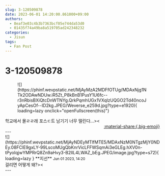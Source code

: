```yaml
---
slug: 3-120509878
date: 2023-06-01 14:20:00.861000+09:00
authors:
  - 8eaf3e03c4b3b7363bcf05e744da53d0
  - 01435f74a49ba8a519705ad242348232
categories:
  - Jisun
tags:
  - Fan Post
---
```


# 3-120509878

<div class="post-container" markdown="1">
<div class="content-container md-sidebar__scrollwrap" markdown="1">


<figure markdown="1">
![](https://phinf.wevpstatic.net/MjAyMzA2MDFfOTUg/MDAxNjg1NTk2ODAwNDUw.iR5Zt_P8kBnB1PusY1U6fc--r3nRbisBXiQtcDnWTNYg.QrkPqmhUGx1VXqIzUQGO2Td40ncoJyApCesOf--ID2kg.JPEG/Weverse_e259d.jpg?type=e1920){ loading=lazy onclick="openFullscreen(this)"}
</figure>
학교에서 몰ㄹㄹ래 포스ㄷ트 남기기 너무 떨린다...&gt;&lt;

</div>
</div>

<div style="text-align: right;" markdown="1">
<a href="https://weverse.io/fromis9/fanpost/3-120509878" style="text-align: right;">:material-share:{.big-emoji}</a>
</div>
---

<div class="comments-container md-sidebar__scrollwrap" markdown="1">
<div class="comment" markdown="1">
<div class='id-container' markdown="1">
![](https://phinf.wevpstatic.net/MjAyNDEyMTlfMTE5/MDAxNzM0NTgzMjY0NDEy.08FClE9gxLY-99LscoMUgQbKnrVicLFFWSqmAi3eGLEg.hXV0n-tPyoIqjwYMPRrQ8Zn9aHvy3-B2llL4LWAZ_bEg.JPEG/image.jpg?type=s72){ loading=lazy }
**<span class="artist">지선</span>** <small>Jun 01 2023, 14:20</small><br>
</div>
<div class='comment-body' markdown="1">
걸리면 어떻게 돼?><
</div>
</div>
</div>
---
